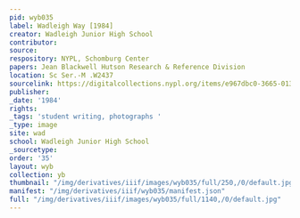 ```yaml
---
pid: wyb035
label: Wadleigh Way [1984]
creator: Wadleigh Junior High School
contributor:
source:
respository: NYPL, Schomburg Center
papers: Jean Blackwell Hutson Research & Reference Division
location: Sc Ser.-M .W2437
sourcelink: https://digitalcollections.nypl.org/items/e967dbc0-3665-0134-eac9-00505686a51c
publisher:
_date: '1984'
rights:
_tags: 'student writing, photographs '
_type: image
site: wad
school: Wadleigh Junior High School
_sourcetype:
order: '35'
layout: wyb
collection: yb
thumbnail: "/img/derivatives/iiif/images/wyb035/full/250,/0/default.jpg"
manifest: "/img/derivatives/iiif/wyb035/manifest.json"
full: "/img/derivatives/iiif/images/wyb035/full/1140,/0/default.jpg"
---
```

